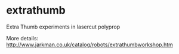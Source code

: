 # extrathumb
Extra Thumb experiments in lasercut polyprop

More details: http://www.jarkman.co.uk/catalog/robots/extrathumbworkshop.htm
